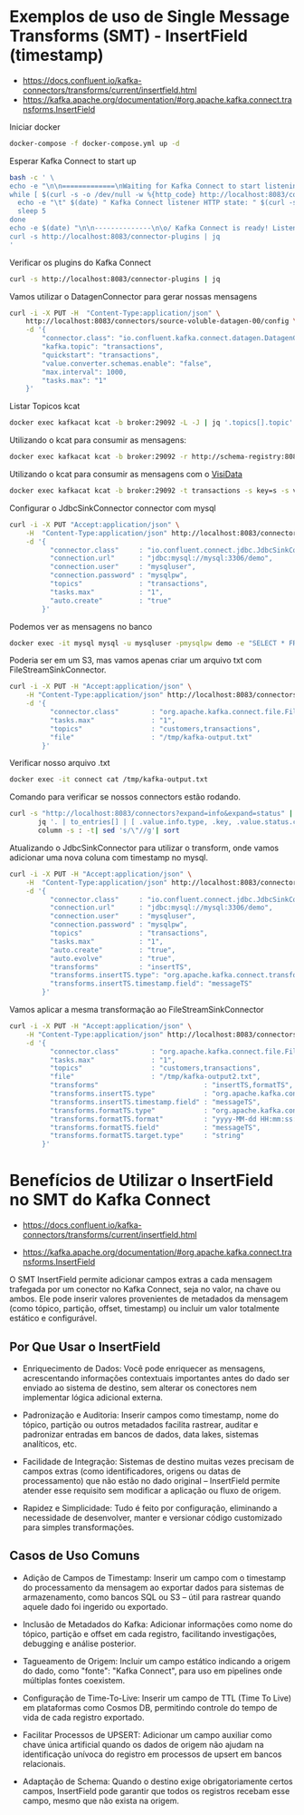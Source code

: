 <!--
Este README documenta o uso do Kafka Connect para integração de dados entre Kafka e outros sistemas, incluindo MySQL e arquivos locais. Os principais tópicos abordados são:

- Verificação dos plugins disponíveis no Kafka Connect.
- Utilização do Datagen Connector para geração de mensagens fictícias no tópico `transactions`.
- Consumo das mensagens do Kafka usando `kcat`, com opção de visualização via [VisiData](https://www.visidata.org/).
- Configuração do JdbcSinkConnector para persistir dados do tópico `transactions` em uma tabela MySQL, incluindo comandos para consulta dos dados.
- Alternativa de persistência dos dados em arquivo texto usando FileStreamSinkConnector.
- Comando para listar e verificar o status dos connectors configurados.
- Exemplos de uso de Single Message Transforms (SMT) para adicionar e formatar campos de timestamp nas mensagens antes de persistir no MySQL ou em arquivo.

Esses exemplos facilitam o entendimento e a prática de integração de dados com Kafka Connect, demonstrando desde a geração até o consumo e persistência dos dados, além de transformações intermediárias.
-->

# Exemplos de uso de Single Message Transforms (SMT) - InsertField (timestamp) 

- https://docs.confluent.io/kafka-connectors/transforms/current/insertfield.html
- https://kafka.apache.org/documentation/#org.apache.kafka.connect.transforms.InsertField 

Iniciar docker

```bash
docker-compose -f docker-compose.yml up -d
```

Esperar Kafka Connect to start up

```bash
bash -c ' \
echo -e "\n\n=============\nWaiting for Kafka Connect to start listening on localhost ⏳\n=============\n"
while [ $(curl -s -o /dev/null -w %{http_code} http://localhost:8083/connectors) -ne 200 ] ; do
  echo -e "\t" $(date) " Kafka Connect listener HTTP state: " $(curl -s -o /dev/null -w %{http_code} http://localhost:8083/connectors) " (waiting for 200)"
  sleep 5
done
echo -e $(date) "\n\n--------------\n\o/ Kafka Connect is ready! Listener HTTP state: " $(curl -s -o /dev/null -w %{http_code} http://localhost:8083/connectors) "\n--------------\n"
curl -s http://localhost:8083/connector-plugins | jq
'
```

Verificar os plugins do Kafka Connect

```bash
curl -s http://localhost:8083/connector-plugins | jq 
```

Vamos utilizar o DatagenConnector para gerar nossas mensagens

```bash
curl -i -X PUT -H  "Content-Type:application/json" \
    http://localhost:8083/connectors/source-voluble-datagen-00/config \
    -d '{
        "connector.class": "io.confluent.kafka.connect.datagen.DatagenConnector",
        "kafka.topic": "transactions",
        "quickstart": "transactions",
        "value.converter.schemas.enable": "false",
        "max.interval": 1000,
        "tasks.max": "1"
    }'
```

Listar Topicos kcat
```bash
docker exec kafkacat kcat -b broker:29092 -L -J | jq '.topics[].topic'|sort
```

Utilizando o kcat para consumir as mensagens: 

```bash
docker exec kafkacat kcat -b broker:29092 -r http://schema-registry:8081 -s key=s -s value=avro -t transactions -C -c1 -o beginning -u -q -J | jq '.'
```

Utilizando o kcat para consumir as mensagens com o [VisiData](https://www.visidata.org/)

```bash
docker exec kafkacat kcat -b broker:29092 -t transactions -s key=s -s value=avro -r http://schema-registry:8081 -C -e -o-100 | vd --filetype jsonl
```

Configurar o JdbcSinkConnector connector com mysql

```bash
curl -i -X PUT "Accept:application/json" \
    -H  "Content-Type:application/json" http://localhost:8083/connectors/sink-jdbc-mysql-00/config \
    -d '{
          "connector.class"     : "io.confluent.connect.jdbc.JdbcSinkConnector",
          "connection.url"      : "jdbc:mysql://mysql:3306/demo",
          "connection.user"     : "mysqluser",
          "connection.password" : "mysqlpw",
          "topics"              : "transactions",
          "tasks.max"           : "1",
          "auto.create"         : "true"
        }'
```

Podemos ver as mensagens no banco

```bash
docker exec -it mysql mysql -u mysqluser -pmysqlpw demo -e "SELECT * FROM transactions;"
```

Poderia ser em um S3, mas vamos apenas criar um arquivo txt com FileStreamSinkConnector.
```bash
curl -i -X PUT -H "Accept:application/json" \
    -H "Content-Type:application/json" http://localhost:8083/connectors/sink-filestream-00/config \
    -d '{
          "connector.class"        : "org.apache.kafka.connect.file.FileStreamSinkConnector",
          "tasks.max"              : "1",
          "topics"                 : "customers,transactions",
          "file"                   : "/tmp/kafka-output.txt"
        }'
```

Verificar nosso arquivo .txt

```bash
docker exec -it connect cat /tmp/kafka-output.txt
```

Comando para verificar se nossos connectors estão rodando.

```bash
curl -s "http://localhost:8083/connectors?expand=info&expand=status" | \
       jq '. | to_entries[] | [ .value.info.type, .key, .value.status.connector.state,.value.status.tasks[].state,.value.info.config."connector.class"]|join(":|:")' | \
       column -s : -t| sed 's/\"//g'| sort
```


Atualizando o JdbcSinkConnector para utilizar o transform, onde vamos adicionar uma nova coluna com timestamp no mysql.

```bash
curl -i -X PUT -H "Accept:application/json" \
    -H  "Content-Type:application/json" http://localhost:8083/connectors/sink-jdbc-mysql-00/config \
    -d '{
          "connector.class"     : "io.confluent.connect.jdbc.JdbcSinkConnector",
          "connection.url"      : "jdbc:mysql://mysql:3306/demo",
          "connection.user"     : "mysqluser",
          "connection.password" : "mysqlpw",
          "topics"              : "transactions",
          "tasks.max"           : "1",
          "auto.create"         : "true",
          "auto.evolve"         : "true",
          "transforms"          : "insertTS",
          "transforms.insertTS.type": "org.apache.kafka.connect.transforms.InsertField$Value",
          "transforms.insertTS.timestamp.field": "messageTS"
        }'
```

Vamos aplicar a mesma transformação ao FileStreamSinkConnector
```bash
curl -i -X PUT -H "Accept:application/json" \
    -H "Content-Type:application/json" http://localhost:8083/connectors/sink-filestream-00/config \
    -d '{
          "connector.class"        : "org.apache.kafka.connect.file.FileStreamSinkConnector",
          "tasks.max"              : "1",
          "topics"                 : "customers,transactions",
          "file"                   : "/tmp/kafka-output2.txt",
          "transforms"                          : "insertTS,formatTS",
          "transforms.insertTS.type"            : "org.apache.kafka.connect.transforms.InsertField$Value",
          "transforms.insertTS.timestamp.field" : "messageTS",
          "transforms.formatTS.type"            : "org.apache.kafka.connect.transforms.TimestampConverter$Value",
          "transforms.formatTS.format"          : "yyyy-MM-dd HH:mm:ss:SSS",
          "transforms.formatTS.field"           : "messageTS",
          "transforms.formatTS.target.type"     : "string"
        }'
```
# Benefícios de Utilizar o InsertField no SMT do Kafka Connect

- https://docs.confluent.io/kafka-connectors/transforms/current/insertfield.html

- https://kafka.apache.org/documentation/#org.apache.kafka.connect.transforms.InsertField

O SMT InsertField permite adicionar campos extras a cada mensagem trafegada por um conector no Kafka Connect, seja no valor, na chave ou ambos. Ele pode inserir valores provenientes de metadados da mensagem (como tópico, partição, offset, timestamp) ou incluir um valor totalmente estático e configurável.

## Por Que Usar o InsertField
- Enriquecimento de Dados: Você pode enriquecer as mensagens, acrescentando informações contextuais importantes antes do dado ser enviado ao sistema de destino, sem alterar os conectores nem implementar lógica adicional externa.

- Padronização e Auditoria: Inserir campos como timestamp, nome do tópico, partição ou outros metadados facilita rastrear, auditar e padronizar entradas em bancos de dados, data lakes, sistemas analíticos, etc.

- Facilidade de Integração: Sistemas de destino muitas vezes precisam de campos extras (como identificadores, origens ou datas de processamento) que não estão no dado original – InsertField permite atender esse requisito sem modificar a aplicação ou fluxo de origem.

- Rapidez e Simplicidade: Tudo é feito por configuração, eliminando a necessidade de desenvolver, manter e versionar código customizado para simples transformações.

## Casos de Uso Comuns
- Adição de Campos de Timestamp: Inserir um campo com o timestamp do processamento da mensagem ao exportar dados para sistemas de armazenamento, como bancos SQL ou S3 – útil para rastrear quando aquele dado foi ingerido ou exportado.

- Inclusão de Metadados do Kafka: Adicionar informações como nome do tópico, partição e offset em cada registro, facilitando investigações, debugging e análise posterior.

- Tagueamento de Origem: Incluir um campo estático indicando a origem do dado, como "fonte": "Kafka Connect", para uso em pipelines onde múltiplas fontes coexistem.

- Configuração de Time-To-Live: Inserir um campo de TTL (Time To Live) em plataformas como Cosmos DB, permitindo controle do tempo de vida de cada registro exportado.

- Facilitar Processos de UPSERT: Adicionar um campo auxiliar como chave única artificial quando os dados de origem não ajudam na identificação unívoca do registro em processos de upsert em bancos relacionais.

- Adaptação de Schema: Quando o destino exige obrigatoriamente certos campos, InsertField pode garantir que todos os registros recebam esse campo, mesmo que não exista na origem.